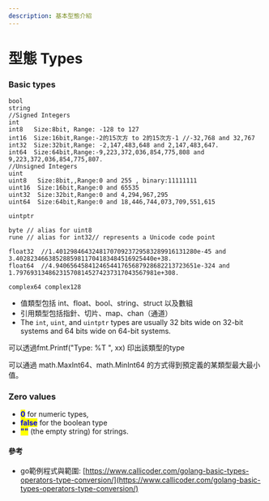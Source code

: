 ```yaml
---
description: 基本型態介紹
---
```


# 型態 Types

###

### Basic types

```
bool
string
//Signed Integers
int   
int8   Size:8bit, Range: -128 to 127
int16  Size:16bit,Range:-2的15次方 to 2的15次方-1 //-32,768 and 32,767
int32  Size:32bit,Range: -2,147,483,648 and 2,147,483,647.
int64  Size:64bit,Range:-9,223,372,036,854,775,808 and 9,223,372,036,854,775,807.
//Unsigned Integers
uint 
uint8   Size:8bit,,Range:0 and 255 , binary:11111111
uint16  Size:16bit,Range:0 and 65535
uint32  Size:32bit,Range:0 and 4,294,967,295
uint64  Size:64bit,Range:0 and 18,446,744,073,709,551,615

uintptr

byte // alias for uint8
rune // alias for int32// represents a Unicode code point

float32  //1.401298464324817070923729583289916131280e-45 and 3.40282346638528859811704183484516925440e+38.
float64  //4.940656458412465441765687928682213723651e-324 and 1.797693134862315708145274237317043567981e+308.

complex64 complex128
```

* 值類型包括 int、float、bool、string、struct 以及數組&#x20;
* 引用類型包括指針、切片、map、chan（通道）&#x20;
* The `int`, `uint`, and `uintptr` types are usually 32 bits wide on 32-bit systems and 64 bits wide on 64-bit systems.

可以透過fmt.Printf("Type: %T ", xx) 印出該類型的type

可以通過 math.MaxInt64、math.MinInt64 的方式得到預定義的某類型最大最小值。





### Zero values

* <mark style="color:blue;">**0**</mark> for numeric types,&#x20;
* <mark style="color:blue;">**false**</mark> for the boolean type
* <mark style="color:blue;">**""**</mark> (the empty string) for strings.

#### 參考

* go範例程式與範圍: [https://www.callicoder.com/golang-basic-types-operators-type-conversion/](https://www.callicoder.com/golang-basic-types-operators-type-conversion/)
